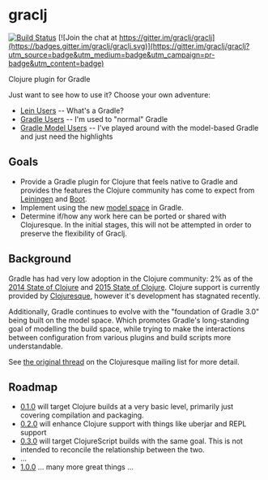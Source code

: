 # graclj

[![Build Status](https://travis-ci.org/graclj/graclj.svg?branch=master)](https://travis-ci.org/graclj/graclj)
[![Join the chat at https://gitter.im/graclj/graclj](https://badges.gitter.im/graclj/graclj.svg)](https://gitter.im/graclj/graclj?utm_source=badge&utm_medium=badge&utm_campaign=pr-badge&utm_content=badge)

Clojure plugin for Gradle

Just want to see how to use it? Choose your own adventure:

- [Lein Users](docs/graclj-for-lein-users.md) -- What's a Gradle?
- [Gradle Users](docs/graclj-for-gradle-users.md) -- I'm used to "normal" Gradle
- [Gradle Model Users](docs/graclj-for-gradle3-users.md) -- I've played around with the model-based Gradle and just need the highlights

## Goals

- Provide a Gradle plugin for Clojure that feels native to Gradle and provides the features the Clojure community has
  come to expect from [Leiningen](http://leiningen.org/) and [Boot](http://boot-clj.com/).
- Implement using the new [model space](https://docs.gradle.org/nightly/userguide/new_model.html) in Gradle.
- Determine if/how any work here can be ported or shared with Clojuresque. In the initial stages, this will not be
  attempted in order to preserve the flexibility of Graclj.

## Background

Gradle has had very low adoption in the Clojure community: 2% as of the [2014 State of Clojure](https://cognitect.wufoo.com/reports/state-of-clojure-2014-results/) and [2015 State of Clojure](https://www.surveymonkey.com/results/SM-QKBJ2C5J/).
Clojure support is currently provided by [Clojuresque](https://bitbucket.org/clojuresque/), however it's development has stagnated recently.

Additionally, Gradle continues to evolve with the "foundation of Gradle 3.0" being built on the model space. Which promotes
Gradle's long-standing goal of modelling the build space, while trying to make the interactions between configuration
from various plugins and build scripts more understandable.

See [the original thread](https://groups.google.com/forum/#!topic/clojuresque/1j24yiOGa30) on the Clojuresque mailing list for
more detail.

## Roadmap

- [0.1.0](https://github.com/graclj/graclj/milestones/0.1.0) will target Clojure builds at a very basic level, primarily just covering compilation and packaging.
- [0.2.0](https://github.com/graclj/graclj/milestones/0.2.0) will enhance Clojure support with things like uberjar and REPL support
- [0.3.0](https://github.com/graclj/graclj/milestones/0.3.0) will target ClojureScript builds with the same goal. This is not intended to reconcile the relationship between the two.
- ...
- [1.0.0](https://github.com/graclj/graclj/milestones/1.0.0) ... many more great things ...
